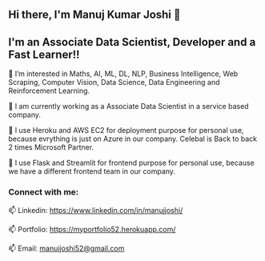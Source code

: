 ## Hi there, I'm Manuj Kumar Joshi 👋

## I'm an Associate Data Scientist, Developer and a Fast Learner!!


👀 I’m interested in Maths, AI, ML, DL, NLP, Business Intelligence, Web Scraping, Computer Vision, Data Science, Data Engineering and Reinforcement Learning.

🌱 I am currently working as a Associate Data Scientist in a service based company.

🌱 I use Heroku and AWS EC2 for deployment purpose for personal use, because evrything is just on Azure in our company. Celebal is Back to back 2 times Microsoft Partner.

🌱 I use Flask and Streamlit for frontend purpose for personal use, because we have a different frontend team in our company.

### Connect with me:


📫 Linkedin: https://www.linkedin.com/in/manujjoshi/

📫 Portfolio: https://myportfolio52.herokuapp.com/

📫 Email: manujjoshi52@gmail.com
